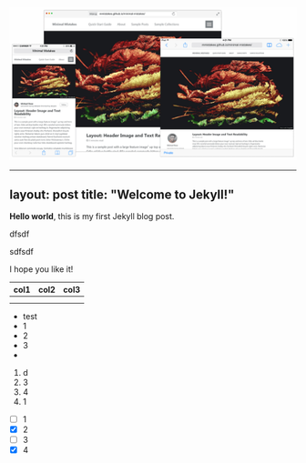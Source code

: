 ![](../images/20231104_174440_screenshot.png)

---

layout: post
title:  "Welcome to Jekyll!"
----------------------------

**Hello world**, this is my first Jekyll blog post.

dfsdf

sdfsdf

I hope you like it!


| col1 | col2 | col3 |
| ------ | ------ | ------ |
|      |      |      |
|      |      |      |

* test
* 1
* 2
* 3
*

1. d
2. 3
3. 4
4. 1

* [ ] 1
* [X] 2
* [ ] 3
* [X] 4
